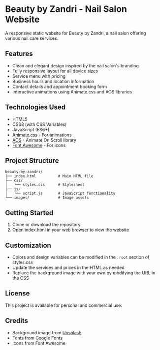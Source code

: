 # Beauty by Zandri - Nail Salon Website

A responsive static website for Beauty by Zandri, a nail salon offering various nail care services.

## Features

- Clean and elegant design inspired by the nail salon's branding
- Fully responsive layout for all device sizes
- Service menu with pricing
- Business hours and location information
- Contact details and appointment booking form
- Interactive animations using Animate.css and AOS libraries

## Technologies Used

- HTML5
- CSS3 (with CSS Variables)
- JavaScript (ES6+)
- [Animate.css](https://animate.style/) - For animations
- [AOS](https://michalsnik.github.io/aos/) - Animate On Scroll library
- [Font Awesome](https://fontawesome.com/) - For icons

## Project Structure

```
beauty-by-zandri/
├── index.html          # Main HTML file
├── css/
│   └── styles.css      # Stylesheet
├── js/
│   └── script.js       # JavaScript functionality
└── images/             # Image assets
```

## Getting Started

1. Clone or download the repository
2. Open index.html in your web browser to view the website

## Customization

- Colors and design variables can be modified in the `:root` section of styles.css
- Update the services and prices in the HTML as needed
- Replace the background image with your own by modifying the URL in the CSS

## License

This project is available for personal and commercial use.

## Credits

- Background image from [Unsplash](https://unsplash.com/)
- Fonts from Google Fonts
- Icons from Font Awesome 